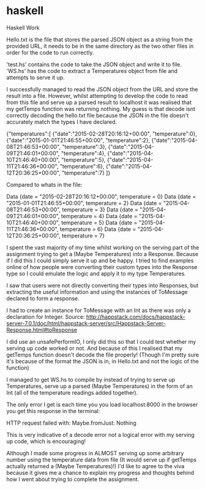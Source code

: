 # haskell
Haskell Work


Hello.txt is the file that stores the parsed JSON object as a string from the provided URL, it needs to be in the same directory as the two other files in order for the code to run correctly. 

'test.hs' contains the code to take the JSON object and write it to file.
'WS.hs' has the code to extract a Temperatures object from file and attempts to serve it up.

I successfully managed to read the JSON object from the URL and store the result into a file. However, whilst attempting to develop the code to read from this file and serve up a parsed result to localhost it was realised that my getTemps function was returning nothing. My guess is that decode isnt correctly decoding the hello.txt file because the JSON in the file doesn't accurately match the types I have declared.

{"temperatures":[
	{"date":"2015-02-28T20:16:12+00:00", "temperature":0},
	{"date":"2015-01-01T21:46:55+00:00", "temperature":2}, 
	{"date":"2015-04-08T21:46:53+00:00", "temperature":3},
	{"date":"2015-04-09T21:46:01+00:00", "temperature":4},
	{"date":"2015-04-10T21:46:40+00:00", "temperature":5},
	{"date":"2015-04-11T21:46:36+00:00", "temperature":6},
	{"date":"2015-04-12T20:36:25+00:00", "temperature":7}
]}

Compared to whats in the file:

Data {date = "2015-02-28T20:16:12+00:00", temperature = 0}
Data {date = "2015-01-01T21:46:55+00:00", temperature = 2}
Data {date = "2015-04-08T21:46:53+00:00", temperature = 3}
Data {date = "2015-04-09T21:46:01+00:00", temperature = 4}
Data {date = "2015-04-10T21:46:40+00:00", temperature = 5}
Data {date = "2015-04-11T21:46:36+00:00", temperature = 6}
Data {date = "2015-04-12T20:36:25+00:00", temperature = 7}

I spent the vast majority of my time whilst working on the serving part of the assignment trying to get a (Maybe Temperatures) into a Response. Because if I did this I could simply serve it up and be happy. I tried to find examples online of how people were converting their custom types into the Response type so I could emulate the logic and apply it to my type Temperatures. 

I saw that users were not directly converting their types into Responses, but extracting the useful information and using the instances of ToMessage declared to form a response.

I had to create an instance for ToMessage with an Int as there was only a declaration for Integer.
Source: http://happstack.com/docs/happstack-server-7.0.1/doc/html/happstack-server/src/Happstack-Server-Response.html#toResponse

I did use an unsafePerformIO, I only did this so that I could test whether my serving up code worked or not. And because of this I realised that my getTemps function doesn't decode the file properly! (Though I'm pretty sure it's because of the format the JSON is in, in Hello.txt and not the logic of the function)

I managed to get WS.hs to compile by instead of trying to serve up Temperatures, serve up a parsed (Maybe Temperatures) in the form of an Int (all of the temperature readings added together).

The only error I get is each time you you load localhost:8000 in the browser you get this response in the terminal:

HTTP request failed with: Maybe.fromJust: Nothing

This is very indicative of a decode error not a logical error with my serving up code, which is encouraging!

Although I made some progress in ALMOST serving up some arbitrary number using the temperature data from file 
(It would serve up if getTemps actually returned a (Maybe Temperatures)!) I'd like to agree to the viva because it gives me a chance to explain my progress and thoughts behind how I went about trying to complete the assignment.


